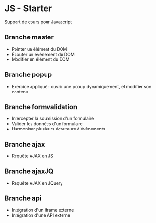 # JS - Starter  
Support de cours pour Javascript

## Branche master  
- Pointer un élément du DOM
- Écouter un évènement du DOM
- Modifier un élément du DOM

## Branche popup
- Exercice appliqué : ouvrir une popup dynamiquement, et modifier son contenu

## Branche formvalidation
- Intercepter la soumission d'un formulaire
- Valider les données d'un formulaire
- Harmoniser plusieurs écouteurs d'évènements

## Branche ajax
- Requête AJAX en JS

## Branche ajaxJQ
- Requête AJAX en JQuery

## Branche api
- Intégration d'un iframe externe
- Intégration d'une API externe
